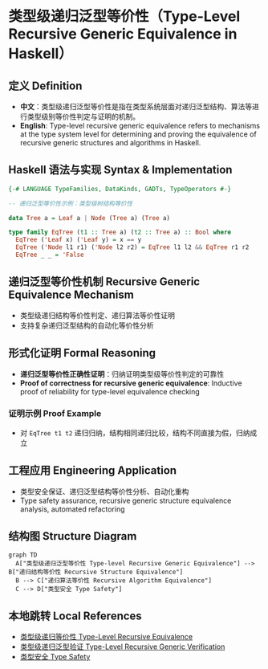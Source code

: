 # 类型级递归泛型等价性（Type-Level Recursive Generic Equivalence in Haskell）

## 定义 Definition

- **中文**：类型级递归泛型等价性是指在类型系统层面对递归泛型结构、算法等进行类型级别等价性判定与证明的机制。
- **English**: Type-level recursive generic equivalence refers to mechanisms at the type system level for determining and proving the equivalence of recursive generic structures and algorithms in Haskell.

## Haskell 语法与实现 Syntax & Implementation

```haskell
{-# LANGUAGE TypeFamilies, DataKinds, GADTs, TypeOperators #-}

-- 递归泛型等价性示例：类型级树结构等价性

data Tree a = Leaf a | Node (Tree a) (Tree a)

type family EqTree (t1 :: Tree a) (t2 :: Tree a) :: Bool where
  EqTree ('Leaf x) ('Leaf y) = x == y
  EqTree ('Node l1 r1) ('Node l2 r2) = EqTree l1 l2 && EqTree r1 r2
  EqTree _ _ = 'False
```

## 递归泛型等价性机制 Recursive Generic Equivalence Mechanism

- 类型级递归结构等价性判定、递归算法等价性证明
- 支持复杂递归泛型结构的自动化等价性分析

## 形式化证明 Formal Reasoning

- **递归泛型等价性正确性证明**：归纳证明类型级等价性判定的可靠性
- **Proof of correctness for recursive generic equivalence**: Inductive proof of reliability for type-level equivalence checking

### 证明示例 Proof Example

- 对 `EqTree t1 t2` 递归归纳，结构相同递归比较，结构不同直接为假，归纳成立

## 工程应用 Engineering Application

- 类型安全保证、递归泛型结构等价性分析、自动化重构
- Type safety assurance, recursive generic structure equivalence analysis, automated refactoring

## 结构图 Structure Diagram

```mermaid
graph TD
  A["类型级递归泛型等价性 Type-level Recursive Generic Equivalence"] --> B["递归结构等价性 Recursive Structure Equivalence"]
  B --> C["递归算法等价性 Recursive Algorithm Equivalence"]
  C --> D["类型安全 Type Safety"]
```

## 本地跳转 Local References

- [类型级递归等价性 Type-Level Recursive Equivalence](../70-Type-Level-Recursive-Equivalence/01-Type-Level-Recursive-Equivalence-in-Haskell.md)
- [类型级递归泛型验证 Type-Level Recursive Generic Verification](../91-Type-Level-Recursive-Generic-Verification/01-Type-Level-Recursive-Generic-Verification-in-Haskell.md)
- [类型安全 Type Safety](../14-Type-Safety/01-Type-Safety-in-Haskell.md)
